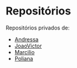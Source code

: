 # Repositórios

Repositórios privados de:

- [Andressa](https://github.com/AndressaLF/livro-gsi-2023-1.git)
- [JoaoVictor](https://github.com/JVictor1012/livro-gsi-2023-1.git)
- [Marcilio](https://github.com/marcilio-freitas27/livro-gsi-2023-1.git)
- [Poliana](https://github.com/PolianaR/livro-gsi-2023-1.git)
